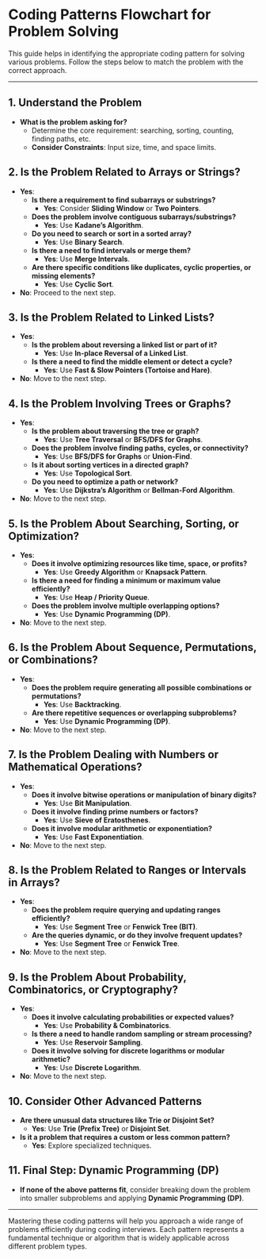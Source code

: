 # **Coding Patterns Flowchart for Problem Solving**

This guide helps in identifying the appropriate coding pattern for solving various problems. Follow the steps below to match the problem with the correct approach.

---

## **1. Understand the Problem**
- **What is the problem asking for?**
  - Determine the core requirement: searching, sorting, counting, finding paths, etc.
  - **Consider Constraints**: Input size, time, and space limits.

## **2. Is the Problem Related to Arrays or Strings?**
- **Yes**:
  - **Is there a requirement to find subarrays or substrings?**
    - **Yes**: Consider **Sliding Window** or **Two Pointers**.
  - **Does the problem involve contiguous subarrays/substrings?**
    - **Yes**: Use **Kadane’s Algorithm**.
  - **Do you need to search or sort in a sorted array?**
    - **Yes**: Use **Binary Search**.
  - **Is there a need to find intervals or merge them?**
    - **Yes**: Use **Merge Intervals**.
  - **Are there specific conditions like duplicates, cyclic properties, or missing elements?**
    - **Yes**: Use **Cyclic Sort**.
- **No**: Proceed to the next step.

## **3. Is the Problem Related to Linked Lists?**
- **Yes**:
  - **Is the problem about reversing a linked list or part of it?**
    - **Yes**: Use **In-place Reversal of a Linked List**.
  - **Is there a need to find the middle element or detect a cycle?**
    - **Yes**: Use **Fast & Slow Pointers (Tortoise and Hare)**.
- **No**: Move to the next step.

## **4. Is the Problem Involving Trees or Graphs?**
- **Yes**:
  - **Is the problem about traversing the tree or graph?**
    - **Yes**: Use **Tree Traversal** or **BFS/DFS for Graphs**.
  - **Does the problem involve finding paths, cycles, or connectivity?**
    - **Yes**: Use **BFS/DFS for Graphs** or **Union-Find**.
  - **Is it about sorting vertices in a directed graph?**
    - **Yes**: Use **Topological Sort**.
  - **Do you need to optimize a path or network?**
    - **Yes**: Use **Dijkstra’s Algorithm** or **Bellman-Ford Algorithm**.
- **No**: Move to the next step.

## **5. Is the Problem About Searching, Sorting, or Optimization?**
- **Yes**:
  - **Does it involve optimizing resources like time, space, or profits?**
    - **Yes**: Use **Greedy Algorithm** or **Knapsack Pattern**.
  - **Is there a need for finding a minimum or maximum value efficiently?**
    - **Yes**: Use **Heap / Priority Queue**.
  - **Does the problem involve multiple overlapping options?**
    - **Yes**: Use **Dynamic Programming (DP)**.
- **No**: Move to the next step.

## **6. Is the Problem About Sequence, Permutations, or Combinations?**
- **Yes**:
  - **Does the problem require generating all possible combinations or permutations?**
    - **Yes**: Use **Backtracking**.
  - **Are there repetitive sequences or overlapping subproblems?**
    - **Yes**: Use **Dynamic Programming (DP)**.
- **No**: Move to the next step.

## **7. Is the Problem Dealing with Numbers or Mathematical Operations?**
- **Yes**:
  - **Does it involve bitwise operations or manipulation of binary digits?**
    - **Yes**: Use **Bit Manipulation**.
  - **Does it involve finding prime numbers or factors?**
    - **Yes**: Use **Sieve of Eratosthenes**.
  - **Does it involve modular arithmetic or exponentiation?**
    - **Yes**: Use **Fast Exponentiation**.
- **No**: Move to the next step.

## **8. Is the Problem Related to Ranges or Intervals in Arrays?**
- **Yes**:
  - **Does the problem require querying and updating ranges efficiently?**
    - **Yes**: Use **Segment Tree** or **Fenwick Tree (BIT)**.
  - **Are the queries dynamic, or do they involve frequent updates?**
    - **Yes**: Use **Segment Tree** or **Fenwick Tree**.
- **No**: Move to the next step.

## **9. Is the Problem About Probability, Combinatorics, or Cryptography?**
- **Yes**:
  - **Does it involve calculating probabilities or expected values?**
    - **Yes**: Use **Probability & Combinatorics**.
  - **Is there a need to handle random sampling or stream processing?**
    - **Yes**: Use **Reservoir Sampling**.
  - **Does it involve solving for discrete logarithms or modular arithmetic?**
    - **Yes**: Use **Discrete Logarithm**.
- **No**: Move to the next step.

## **10. Consider Other Advanced Patterns**
- **Are there unusual data structures like Trie or Disjoint Set?**
  - **Yes**: Use **Trie (Prefix Tree)** or **Disjoint Set**.
- **Is it a problem that requires a custom or less common pattern?**
  - **Yes**: Explore specialized techniques.

## **11. Final Step: Dynamic Programming (DP)**
- **If none of the above patterns fit**, consider breaking down the problem into smaller subproblems and applying **Dynamic Programming (DP)**.

---

Mastering these coding patterns will help you approach a wide range of problems efficiently during coding interviews. Each pattern represents a fundamental technique or algorithm that is widely applicable across different problem types.
